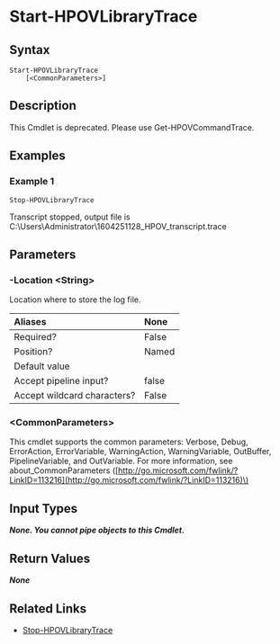 ﻿---
description: Start HPOV Library Verbose Trace.
---

# Start-HPOVLibraryTrace

## Syntax

```text
Start-HPOVLibraryTrace
    [<CommonParameters>]
```

## Description

This Cmdlet is deprecated.  Please use Get-HPOVCommandTrace.

## Examples

###  Example 1 

```text
Stop-HPOVLibraryTrace

```

Transcript stopped, output file is C:\Users\Administrator\1604251128_HPOV_transcript.trace

## Parameters

### -Location &lt;String&gt;

Location where to store the log file.

| Aliases | None |
| :--- | :--- |
| Required? | False |
| Position? | Named |
| Default value |  |
| Accept pipeline input? | false |
| Accept wildcard characters? | False |

### &lt;CommonParameters&gt;

This cmdlet supports the common parameters: Verbose, Debug, ErrorAction, ErrorVariable, WarningAction, WarningVariable, OutBuffer, PipelineVariable, and OutVariable. For more information, see about\_CommonParameters \([http://go.microsoft.com/fwlink/?LinkID=113216](http://go.microsoft.com/fwlink/?LinkID=113216)\)

## Input Types

_**None.  You cannot pipe objects to this Cmdlet.**_

## Return Values

_**None**_



## Related Links

* [Stop-HPOVLibraryTrace](stop-hpovlibrarytrace.md)
